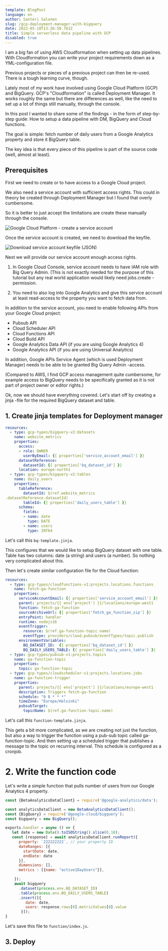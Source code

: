 ```yaml
---
template: BlogPost
language: en
author: Santeri Salonen
slug: /gcp-deployment-manager-with-bigquery
date: 2022-05-18T13:26:50.761Z
title: Simple serverless data pipeline with GCP
disabled: true
---
```

I am a big fan of using AWS Cloudformation when setting up data pipelines. With Cloudformation you can write your project requirements down as a YML-configuration file.

Previous projects or pieces of a previous project can then be re-used. There is a tough learning curve, though.

Lately most of my work have involved using Google Cloud Platform (GCP) and BigQuery. GCP's "Cloudformation" is called Deployment Manager. It works roughly the same but there are differences as well, like the need to set up a lot of things still manually, through the console.

In this post I wanted to share some of the findings - in the form of step-by-step guide: How to setup a data pipeline with DM, BigQuery and Cloud functions.

The goal is simple: fetch number of daily users from a Google Analytics property and store it BigQuery table.

The key idea is that every piece of this pipeline is part of the source code (well, almost at least).

## Prerequisites

First we need to create or to have access to a Google Cloud project. 

We also need a service account with sufficient access rights. This could in theory be created through Deployment Manager but I found that overly cumbersome. 

So it is better to just accept the limitations are create these manually through the console.

![Google Cloud Platform - create a service account](/assets/create-a-service-account-gcp.png)

Once the service account is created, we need to download the keyfile. 

![Download service account keyfile (JSON)](/assets/download-service-account-key.png)

Next we will provide our service account enough access rights.

1. In Google Cloud Console, service account needs to have IAM role with Big Query Admin. (This is not exactly needed for the purpose of this tutorial but any real world application would likely need jobs.create -permission.

2. You need to also log into Google Analytics and give this service account at least read-access to the property you want to fetch data from.

In addition to the service account, you need to enable following APIs from your Google Cloud project:

* Pubsub API
* Cloud Scheduler API
* Cloud Functions API
* Cloud Build API
* Google Analytics Data API (if you are using Google Analytics 4)
* Google Analytics API (if you are using Universal Analytics)

In addition, Google APIs Service Agent (which is used Deployment Manager) needs to be able to be granted Big Query Admin -access. 

(Compared to AWS, I find GCP access management quite cumbersome, for example access to BigQuery needs to be specifically granted as it is not part of project owner or editor rights.)

Ok, now we should have everything covered. Let's start off by creating a jinja -file for the required BigQuery dataset and table. 

## 1. Create jinja templates for Deployment manager

```yml
resources:
  - type: gcp-types/bigquery-v2:datasets
    name: website_metrics
    properties:
      access:
      - role: OWNER
        userByEmail: {{ properties['service_account_email'] }}
      datasetReference:
        datasetId: {{ properties['bq_dataset_id'] }}
      location: europe-north1
  - type: gcp-types/bigquery-v2:tables
    name: daily_users
    properties:
      tableReference:
        datasetId: $(ref.website_metrics
.datasetReference.datasetId)
        tableId: {{ properties['daily_users_table'] }}
      schema:
        fields:
        - name: date
          type: DATE
        - name: users
          type: INT64
```

Let's call this `bq-template.jinja`.

This configures that we would like to setup BigQuery dataset with one table. Table has two columns: date (a string) and users (a number). So nothing very complicated about this.

Then let's create similar configuration file for the Cloud function:

```yml
resources:
  - type: gcp-types/cloudfunctions-v1:projects.locations.functions
    name: fetch-ga-function
    properties:
      serviceAccountEmail: {{ properties['service_account_email'] }}
      parent: projects/{{ env['project'] }}/locations/europe-west1
      function: fetch-ga-function
      sourceArchiveUrl: {{ properties['fetch_ga_function_zip'] }}
      entryPoint: handler
      runtime: nodejs16
      eventTrigger:
        resource: $(ref.ga-function-topic.name)
        eventType: providers/cloud.pubsub/eventTypes/topic.publish
      environmentVariables:
        BQ_DATASET_ID:  {{ properties['bq_dataset_id'] }}
        BQ_DAILY_USERS_TABLE: {{ properties['daily_users_table'] }}
  - type: gcp-types/pubsub-v1:projects.topics
    name: ga-function-topic
    properties:
      topic: ga-function-topic
  - type: gcp-types/cloudscheduler-v1:projects.locations.jobs
    name: ga-function-trigger
    properties:
      parent: projects/{{ env['project'] }}/locations/europe-west1
      description: Triggers fetch-ga-function
      schedule: "0 8 * * *" 
      timeZone: "Europe/Helsinki"
      pubsubTarget:
        topicName: $(ref.ga-function-topic.name)
```

Let's call this `function-template.jinja`.

This gets a bit more complicated, as we are creating not just the function, but also a way to trigger the function using a pub-sub topic called ga-function-topic. And then setting up a scheduled trigger that publishes a message to the topic on recurring interval. This schedule is configured as a cronjob.

# 2. Write the function code

Let's write a simple function that pulls number of users from our Google Analytics 4 property.

```javascript
const {BetaAnalyticsDataClient} = require('@google-analytics/data');

const analyticsDataClient = new BetaAnalyticsDataClient();
const {BigQuery} = require('@google-cloud/bigquery');
const bigquery = new BigQuery();

exports.handler = async () => {
   let date = new Date().toISOString().slice(0,10);
   const [response] = await analyticsDataClient.runReport({
      property: `222222222`, // your property ID
      dateRanges: [{
        startDate: date,
        endDate: date
      }],
      dimensions: [],
      metrics : [{name: "active1DayUsers"}],

    });
    await bigquery
      .dataset(process.env.BQ_DATASET_ID)
      .table(process.env.BQ_DAILY_USERS_TABLE)
      .insert([{
         date: date,
         users: response.rows[0].metricValues[0].value
       }]);
}
```

Let's save this file to ```function/index.js```.

## 3. Deploy


